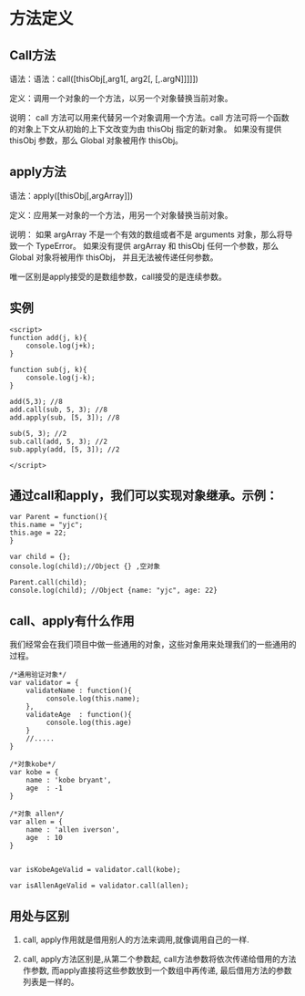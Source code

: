 # 方法定义

## Call方法

语法：语法：call([thisObj[,arg1[, arg2[,   [,.argN]]]]]) 

定义：调用一个对象的一个方法，以另一个对象替换当前对象。

说明： call 方法可以用来代替另一个对象调用一个方法。call 方法可将一个函数的对象上下文从初始的上下文改变为由 thisObj 指定的新对象。 
如果没有提供 thisObj 参数，那么 Global 对象被用作 thisObj。 

## apply方法

语法：apply([thisObj[,argArray]]) 

定义：应用某一对象的一个方法，用另一个对象替换当前对象。 

说明： 如果 argArray 不是一个有效的数组或者不是 arguments 对象，那么将导致一个 TypeError。 
如果没有提供 argArray 和 thisObj 任何一个参数，那么 Global 对象将被用作 thisObj， 并且无法被传递任何参数。


唯一区别是apply接受的是数组参数，call接受的是连续参数。

## 实例

	<script>
    function add(j, k){
        console.log(j+k);
    }

    function sub(j, k){
        console.log(j-k);
    }

    add(5,3); //8
    add.call(sub, 5, 3); //8
    add.apply(sub, [5, 3]); //8

    sub(5, 3); //2
    sub.call(add, 5, 3); //2
    sub.apply(add, [5, 3]); //2

	</script>

## 通过call和apply，我们可以实现对象继承。示例：

	var Parent = function(){
    this.name = "yjc";
    this.age = 22;
	}
	
	var child = {};
	console.log(child);//Object {} ,空对象
	
	Parent.call(child);
	console.log(child); //Object {name: "yjc", age: 22}

## call、apply有什么作用 

我们经常会在我们项目中做一些通用的对象，这些对象用来处理我们的一些通用的过程。

	/*通用验证对象*/
	var validator = {
	    validateName : function(){
	         console.log(this.name);
	    },
	    validateAge  : function(){
	         console.log(this.age)
	    }
	    //.....
	}

	/*对象kobe*/
	var kobe = {
	    name : 'kobe bryant',
	    age  : -1
	}
	
	/*对象 allen*/ 
	var allen = {
	    name : 'allen iverson',
	    age  : 10
	}

	
	var isKobeAgeValid = validator.call(kobe);
	
	var isAllenAgeValid = validator.call(allen);

## 用处与区别


1. call, apply作用就是借用别人的方法来调用,就像调用自己的一样.

2. call, apply方法区别是,从第二个参数起, call方法参数将依次传递给借用的方法作参数, 而apply直接将这些参数放到一个数组中再传递, 最后借用方法的参数列表是一样的。